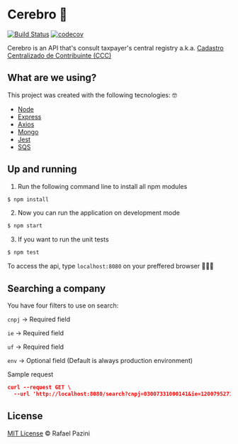 # Cerebro 🧠

[![Build Status](https://travis-ci.org/rflpazini/cerebro.svg?branch=master)](https://travis-ci.org/rflpazini/cerebro) [![codecov](https://codecov.io/gh/rflpazini/cerebro/branch/master/graph/badge.svg)](https://codecov.io/gh/rflpazini/cerebro)

Cerebro is an API that's consult taxpayer's central registry a.k.a. [Cadastro Centralizado de Contribuinte (CCC)](https://dfe-portal.svrs.rs.gov.br/Cte/Ccc)

## What are we using?

This project was created with the following tecnologies: 🤓

- [Node](https://nodejs.org/en/)
- [Express](https://expressjs.com/)
- [Axios](https://github.com/axios/axios)
- [Mongo](https://www.mongodb.com/)
- [Jest](https://jestjs.io/)
- [SQS](https://aws.amazon.com/sqs/)

## Up and running

1. Run the following command line to install all npm modules

```sh
$ npm install
```

2. Now you can run the application on development mode

```sh
$ npm start
```

3. If you want to run the unit tests

```sh
$ npm test
```

To access the api, type `localhost:8080` on your preffered browser 👨🏼‍💻

## Searching a company

You have four filters to use on search:

`cnpj` -> Required field

`ie` -> Required field

`uf` -> Required field

`env` -> Optional field (Default is always production environment)

Sample request

```json
curl --request GET \
  --url 'http://localhost:8080/search?cnpj=03007331000141&ie=120079527111&uf=SP'
```

## License

[MIT License](http://rflpazini.mit-license.org) :copyright: Rafael Pazini
